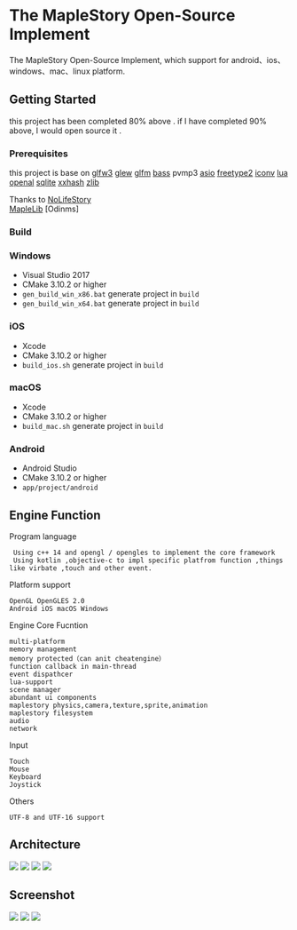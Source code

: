# The MapleStory Open-Source Implement

The MapleStory Open-Source Implement, which support for android、ios、windows、mac、linux platform.

## Getting Started

this project has been completed 80% above . if I have completed 90% above, I would open source it .

### Prerequisites

this project is base on [glfw3](https://github.com/glfw/glfw) [glew](https://github.com/nigels-com/glew) [glfm](https://github.com/brackeen/glfm) [bass](http://www.un4seen.com/) pvmp3 [asio](http://think-async.com/Asio) [freetype2](https://www.freetype.org/) [iconv](http://www.gnu.org/software/libiconv/) [lua](http://www.lua.org/) [openal](www.openal.org/
) [sqlite](https://www.sqlite.org/) [xxhash](https://github.com/Cyan4973/xxHash) [zlib](www.zlib.net/
) 

Thanks to [NoLifeStory](https://github.com/NoLifeDev/NoLifeStory)  
 [MapleLib](https://github.com/haha01haha01/MapleLib)
 [Odinms]
 

### Build

### Windows
* Visual Studio 2017
* CMake 3.10.2 or higher
* `gen_build_win_x86.bat` generate project in `build`
* `gen_build_win_x64.bat` generate project in `build`

### iOS
* Xcode
* CMake 3.10.2 or higher
* `build_ios.sh` generate project in `build`

### macOS
* Xcode
* CMake 3.10.2 or higher
* `build_mac.sh` generate project in `build`

### Android
* Android Studio
* CMake 3.10.2 or higher
* `app/project/android`

## Engine Function

Program language 
```
 Using c++ 14 and opengl / opengles to implement the core framework 
 Using kotlin ,objective-c to impl specific platfrom function ,things like virbate ,touch and other event.
```

Platform support 
```
OpenGL OpenGLES 2.0
Android iOS macOS Windows
```

Engine Core Fucntion
```
multi-platform
memory management 
memory protected（can anit cheatengine）
function callback in main-thread
event dispathcer
lua-support 
scene manager
abundant ui components
maplestory physics,camera,texture,sprite,animation
maplestory filesystem
audio 
network
```

Input
```
Touch
Mouse
Keyboard
Joystick
```
Others
```
UTF-8 and UTF-16 support

```

## Architecture
![](https://raw.github.com/flwmxd/repositpry/master/flwmxd.github.io/img/1.png)
![](https://raw.github.com/flwmxd/repositpry/master/flwmxd.github.io/img/audio.png)
![](https://raw.github.com/flwmxd/repositpry/master/flwmxd.github.io/img/event.png)
![](https://raw.github.com/flwmxd/repositpry/master/flwmxd.github.io/img/window.png)

## Screenshot

![](https://raw.github.com/flwmxd/repositpry/master/flwmxd.github.io/img/login.jpg)
![](https://raw.github.com/flwmxd/repositpry/master/flwmxd.github.io/img/charselect.jpg)
![](https://raw.github.com/flwmxd/repositpry/master/flwmxd.github.io/img/game.jpg)



